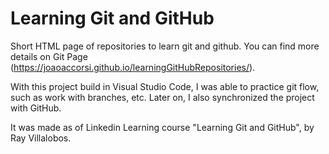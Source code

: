 # Learning Git and GitHub

Short HTML page of repositories to learn git and github. You can find more details on Git Page (https://joaoaccorsi.github.io/learningGitHubRepositories/).

With this project build in Visual Studio Code, I was able to practice git flow, such as work with branches, etc.
Later on, I also synchronized the project with GitHub.

It was made as of Linkedin Learning course "Learning Git and GitHub", by Ray Villalobos.
